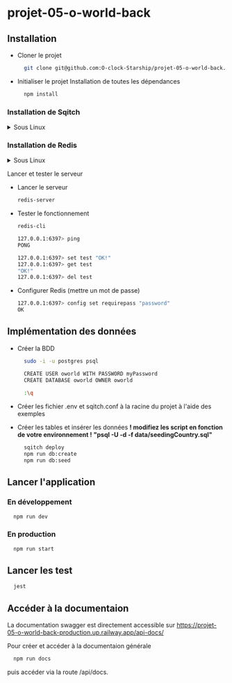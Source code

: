 # projet-05-o-world-back

## Installation

- Cloner le projet

  ```bash
    git clone git@github.com:O-clock-Starship/projet-05-o-world-back.git
  ```

- Initialiser le projet
  Installation de toutes les dépendances

  ```bash
    npm install
  ```

### Installation de Sqitch

<details>
<summary>Sous Linux</summary>

- Installation

    ```bash
      sudo apt-get update
      sudo apt-get install sqitch

      sqitch --version

      sqitch config --user user.name 'John Doe'
      sqitch config --user user.email 'john@doe.org'
    ```

- Vérifier

  ```bash
    sqitch --version
    sqitch config --get user.name
    sqitch config --get user.email
  ```

</details>

### Installation de Redis

<details>
<summary>Sous Linux</summary>

- Installation

  ```bash
  sudo apt-get update
  sudo apt-get install redis-server
  ```

</details>

Lancer et tester le serveur

- Lancer le serveur

  ```bash
  redis-server
  ```

- Tester le fonctionnement

  ```bash
  redis-cli

  127.0.0.1:6397> ping
  PONG

  127.0.0.1:6397> set test "OK!"
  127.0.0.1:6397> get test
  "OK!"
  127.0.0.1:6397> del test
  ```

- Configurer Redis (mettre un mot de passe)

  ```bash
  127.0.0.1:6397> config set requirepass "password"
  OK
  ```

## Implémentation des données

- Créer la BDD

  ```bash
    sudo -i -u postgres psql

    CREATE USER oworld WITH PASSWORD myPassword
    CREATE DATABASE oworld OWNER oworld
    
    :\q
  ```
  
- Créer les fichier .env et sqitch.conf à la racine du projet à l'aide des exemples

- Créer les tables et insérer les données
**! modifiez les script en fonction de votre environnement !**
**"psql -U <user> -d <myDataBase> -f data/seedingCountry.sql"**

  ```bash
    sqitch deploy
    npm run db:create
    npm run db:seed
  ```

## Lancer l'application

### En développement

  ```bash
    npm run dev
  ```

### En production

  ```bash
    npm run start
  ```
  
## Lancer les test

  ```bash
    jest
  ```

## Accéder à la documentaion

La documentation swagger est directement accessible sur <https://projet-05-o-world-back-production.up.railway.app/api-docs/>

Pour créer et accéder à la documentaion générale

  ```bash
    npm run docs
  ```

puis accéder via la route /api/docs.
